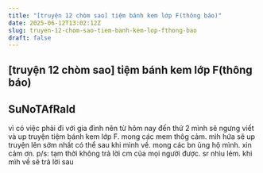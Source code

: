 ```yaml
---
title: "[truyện 12 chòm sao] tiệm bánh kem lớp F(thông báo)"
date: 2025-06-12T13:02:12Z
slug: truyen-12-chom-sao-tiem-banh-kem-lop-fthong-bao
draft: false
---
```


## [truyện 12 chòm sao] tiệm bánh kem lớp F(thông báo)

## SuNoTAfRaId

vì có việc phải đi với gia đình nên từ hôm nay đến thứ 2 mình sẽ ngưng viết và up truyện tiệm bánh kem lớp F. mong các mem thôg cảm. mìh hứa sẽ up truyện lên sớm nhất có thể sau khi mình về. mong các bn ủng hộ mình. xin cảm ơn.
p/s: tạm thời không trả lời cm của mọi người được. sr nhìu lém. khi mìh về sẽ trả lời sau